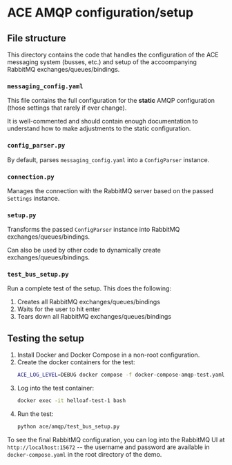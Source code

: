 # ACE AMQP configuration/setup

## File structure

This directory contains the code that handles the configuration of the ACE messaging system (busses, etc.) and setup of the accoompanying RabbitMQ exchanges/queues/bindings.

### `messaging_config.yaml`

This file contains the full configuration for the **static** AMQP configuration (those settings that rarely if ever change).

It is well-commented and should contain enough documentation to understand how to make adjustments to the static configuration.

### `config_parser.py`

By default, parses `messaging_config.yaml` into a `ConfigParser` instance.

### `connection.py`

Manages the connection with the RabbitMQ server based on the passed `Settings` instance.

### `setup.py`

Transforms the passed `ConfigParser` instance into RabbitMQ exchanges/queues/bindings.

Can also be used by other code to dynamically create exchanges/queues/bindings.

### `test_bus_setup.py`

Run a complete test of the setup. This does the following:

1. Creates all RabbitMQ exchanges/queues/bindings
2. Waits for the user to hit enter
3. Tears down all RabbitMQ exchanges/queues/bindings

## Testing the setup

1. Install Docker and Docker Compose in a non-root configuration.
2. Create the docker containers for the test:
   ```sh
   ACE_LOG_LEVEL=DEBUG docker compose -f docker-compose-amqp-test.yaml up
    ```
3. Log into the test container:
   ```sh
   docker exec -it helloaf-test-1 bash
   ```
4. Run the test:
   ```sh
   python ace/amqp/test_bus_setup.py
   ```

To see the final RabbitMQ configuration, you can log into the RabbitMQ UI at `http://localhost:15672` -- the username and password are available in `docker-compose.yaml` in the root directory of the demo.

